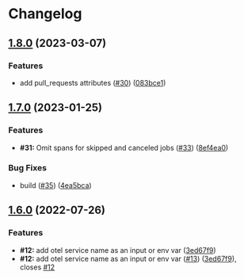 # Changelog

## [1.8.0](https://www.github.com/inception-health/otel-export-trace-action/compare/v1.7.0...v1.8.0) (2023-03-07)


### Features

* add pull_requests attributes ([#30](https://www.github.com/inception-health/otel-export-trace-action/issues/30)) ([083bce1](https://www.github.com/inception-health/otel-export-trace-action/commit/083bce13bd12677eb6914a59271b253ec1eac35e))

## [1.7.0](https://www.github.com/inception-health/otel-export-trace-action/compare/v1.6.0...v1.7.0) (2023-01-25)


### Features

* **#31:** Omit spans for skipped and canceled jobs ([#33](https://www.github.com/inception-health/otel-export-trace-action/issues/33)) ([8ef4ea0](https://www.github.com/inception-health/otel-export-trace-action/commit/8ef4ea0ab7a65ffa2ddfcb8ef9f39b3417b57f15))


### Bug Fixes

* build ([#35](https://www.github.com/inception-health/otel-export-trace-action/issues/35)) ([4ea5bca](https://www.github.com/inception-health/otel-export-trace-action/commit/4ea5bca9c404a0e219662adf190585af9dc23566))

## [1.6.0](https://www.github.com/inception-health/otel-export-trace-action/compare/v1.5.8...v1.6.0) (2022-07-26)


### Features

* **#12:** add otel service name as an input or env var ([3ed67f9](https://www.github.com/inception-health/otel-export-trace-action/commit/3ed67f9c65770a55a98fa24fe0e9e110328690eb))
* **#12:** add otel service name as an input or env var  ([#13](https://www.github.com/inception-health/otel-export-trace-action/issues/13)) ([3ed67f9](https://www.github.com/inception-health/otel-export-trace-action/commit/3ed67f9c65770a55a98fa24fe0e9e110328690eb)), closes [#12](https://www.github.com/inception-health/otel-export-trace-action/issues/12)
